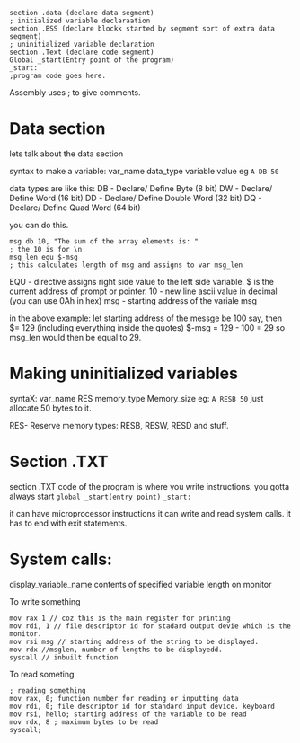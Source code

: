 ```Assembly
section .data (declare data segment)
; initialized variable declaraation
section .BSS (declare blockk started by segment sort of extra data segment)
; uninitialized variable declaration
section .Text (declare code segment)
Global _start(Entry point of the program)
_start:
;program code goes here.
```

Assembly uses ; to give comments.

# Data section

lets talk about the data section

syntax to make a variable:
var_name data_type variable value
eg `A DB 50`

data types are like this:
DB - Declare/ Define Byte (8 bit)
DW - Declare/ Define Word (16 bit)
DD - Declare/ Define Double Word (32 bit)
DQ - Declare/ Define Quad Word (64 bit)

you can do this.

```
msg db 10, "The sum of the array elements is: "
; the 10 is for \n
msg_len equ $-msg
; this calculates length of msg and assigns to var msg_len
```

EQU - directive assigns right side value to the left side variable.
$ is the current address of prompt or pointer.
10 - new line ascii value in decimal (you can use 0Ah in hex)
msg - starting address of the variale msg

in the above example:
let starting address of the messge be 100 say, then $= 129 (including everything inside the quotes)
$-msg = 129 - 100 = 29
so msg_len would then be equal to 29.

# Making uninitialized variables

syntaX: var_name RES memory_type Memory_size
eg: `A RESB 50`
just allocate 50 bytes to it.

RES- Reserve memory types:
RESB, RESW, RESD and stuff.

# Section .TXT

section .TXT code of the program is where you write instructions. you gotta always start
`global _start(entry point)`
`_start: `

it can have microprocessor instructions
it can write and read system calls.
it has to end with exit statements.

# System calls:

display_variable_name contents of specified variable length on monitor

To write something

```
mov rax 1 // coz this is the main register for printing
mov rdi, 1 // file descriptor id for stadard output devie which is the monitor.
mov rsi msg // starting address of the string to be displayed.
mov rdx //msglen, number of lengths to be displayedd.
syscall // inbuilt function
```

To read someting

```
; reading something
mov rax, 0; function number for reading or inputting data
mov rdi, 0; file descriptor id for standard input device. keyboard
mov rsi, hello; starting address of the variable to be read
mov rdx, 8 ; maximum bytes to be read
syscall;
```
